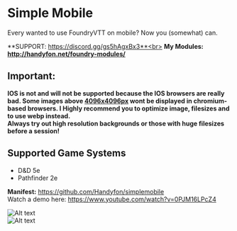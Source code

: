 # Simple Mobile
Every wanted to use FoundryVTT on mobile? Now you (somewhat) can.

**SUPPORT: https://discord.gg/gs5hAgxBx3**<br>
**My Modules: http://handyfon.net/foundry-modules/**

## <b>Important:
IOS is not and will not be supported because the IOS browsers are really bad.
Some images above <u>4096x4096px</u> wont be displayed in chromium-based browsers.
I Highly recommend you to optimize image, filesizes and to use webp instead.</br>
Always try out high resolution backgrounds or those with huge filesizes before a session!</b>

## Supported Game Systems
- D&D 5e
- Pathfinder 2e

**Manifest:** https://github.com/Handyfon/simplemobile<br>
Watch a demo here: https://www.youtube.com/watch?v=0PJM16LPcZ4

![Alt text](https://i.imgur.com/ZyBj1jD.png "Custom Controls")</br>
![Alt text](https://i.imgur.com/e1xx2dc.png "Responsive CSS")
